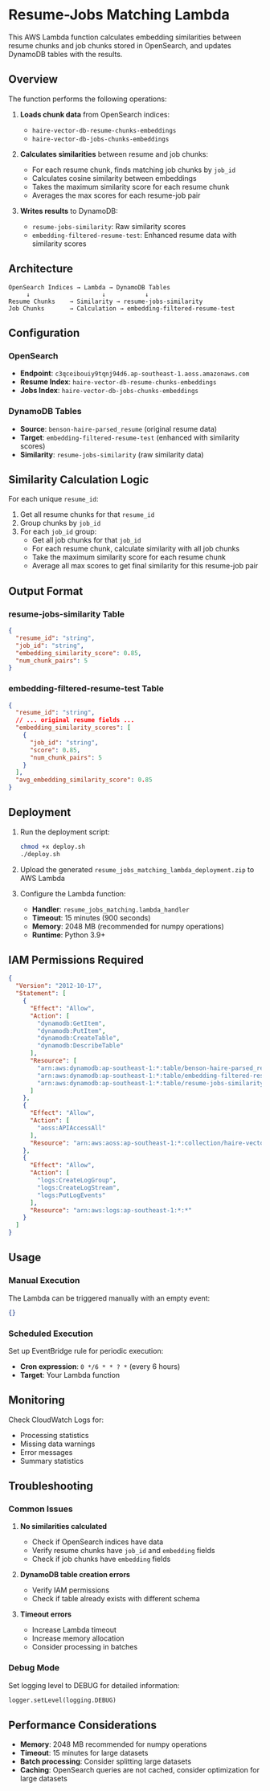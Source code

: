 # Resume-Jobs Matching Lambda

This AWS Lambda function calculates embedding similarities between resume chunks and job chunks stored in OpenSearch, and updates DynamoDB tables with the results.

## Overview

The function performs the following operations:

1. **Loads chunk data** from OpenSearch indices:
   - `haire-vector-db-resume-chunks-embeddings`
   - `haire-vector-db-jobs-chunks-embeddings`

2. **Calculates similarities** between resume and job chunks:
   - For each resume chunk, finds matching job chunks by `job_id`
   - Calculates cosine similarity between embeddings
   - Takes the maximum similarity score for each resume chunk
   - Averages the max scores for each resume-job pair

3. **Writes results** to DynamoDB:
   - `resume-jobs-similarity`: Raw similarity scores
   - `embedding-filtered-resume-test`: Enhanced resume data with similarity scores

## Architecture

```
OpenSearch Indices → Lambda → DynamoDB Tables
     ↓                    ↓           ↓
Resume Chunks    → Similarity → resume-jobs-similarity
Job Chunks       → Calculation → embedding-filtered-resume-test
```

## Configuration

### OpenSearch
- **Endpoint**: `c3qceibouiy9tqnj94d6.ap-southeast-1.aoss.amazonaws.com`
- **Resume Index**: `haire-vector-db-resume-chunks-embeddings`
- **Jobs Index**: `haire-vector-db-jobs-chunks-embeddings`

### DynamoDB Tables
- **Source**: `benson-haire-parsed_resume` (original resume data)
- **Target**: `embedding-filtered-resume-test` (enhanced with similarity scores)
- **Similarity**: `resume-jobs-similarity` (raw similarity data)

## Similarity Calculation Logic

For each unique `resume_id`:

1. Get all resume chunks for that `resume_id`
2. Group chunks by `job_id`
3. For each `job_id` group:
   - Get all job chunks for that `job_id`
   - For each resume chunk, calculate similarity with all job chunks
   - Take the maximum similarity score for each resume chunk
   - Average all max scores to get final similarity for this resume-job pair

## Output Format

### resume-jobs-similarity Table
```json
{
  "resume_id": "string",
  "job_id": "string", 
  "embedding_similarity_score": 0.85,
  "num_chunk_pairs": 5
}
```

### embedding-filtered-resume-test Table
```json
{
  "resume_id": "string",
  // ... original resume fields ...
  "embedding_similarity_scores": [
    {
      "job_id": "string",
      "score": 0.85,
      "num_chunk_pairs": 5
    }
  ],
  "avg_embedding_similarity_score": 0.85
}
```

## Deployment

1. Run the deployment script:
   ```bash
   chmod +x deploy.sh
   ./deploy.sh
   ```

2. Upload the generated `resume_jobs_matching_lambda_deployment.zip` to AWS Lambda

3. Configure the Lambda function:
   - **Handler**: `resume_jobs_matching.lambda_handler`
   - **Timeout**: 15 minutes (900 seconds)
   - **Memory**: 2048 MB (recommended for numpy operations)
   - **Runtime**: Python 3.9+

## IAM Permissions Required

```json
{
  "Version": "2012-10-17",
  "Statement": [
    {
      "Effect": "Allow",
      "Action": [
        "dynamodb:GetItem",
        "dynamodb:PutItem",
        "dynamodb:CreateTable",
        "dynamodb:DescribeTable"
      ],
      "Resource": [
        "arn:aws:dynamodb:ap-southeast-1:*:table/benson-haire-parsed_resume",
        "arn:aws:dynamodb:ap-southeast-1:*:table/embedding-filtered-resume-test",
        "arn:aws:dynamodb:ap-southeast-1:*:table/resume-jobs-similarity"
      ]
    },
    {
      "Effect": "Allow",
      "Action": [
        "aoss:APIAccessAll"
      ],
      "Resource": "arn:aws:aoss:ap-southeast-1:*:collection/haire-vector-db"
    },
    {
      "Effect": "Allow",
      "Action": [
        "logs:CreateLogGroup",
        "logs:CreateLogStream",
        "logs:PutLogEvents"
      ],
      "Resource": "arn:aws:logs:ap-southeast-1:*:*"
    }
  ]
}
```

## Usage

### Manual Execution
The Lambda can be triggered manually with an empty event:
```json
{}
```

### Scheduled Execution
Set up EventBridge rule for periodic execution:
- **Cron expression**: `0 */6 * * ? *` (every 6 hours)
- **Target**: Your Lambda function

## Monitoring

Check CloudWatch Logs for:
- Processing statistics
- Missing data warnings
- Error messages
- Summary statistics

## Troubleshooting

### Common Issues

1. **No similarities calculated**
   - Check if OpenSearch indices have data
   - Verify resume chunks have `job_id` and `embedding` fields
   - Check if job chunks have `embedding` fields

2. **DynamoDB table creation errors**
   - Verify IAM permissions
   - Check if table already exists with different schema

3. **Timeout errors**
   - Increase Lambda timeout
   - Increase memory allocation
   - Consider processing in batches

### Debug Mode

Set logging level to DEBUG for detailed information:
```python
logger.setLevel(logging.DEBUG)
```

## Performance Considerations

- **Memory**: 2048 MB recommended for numpy operations
- **Timeout**: 15 minutes for large datasets
- **Batch processing**: Consider splitting large datasets
- **Caching**: OpenSearch queries are not cached, consider optimization for large datasets 